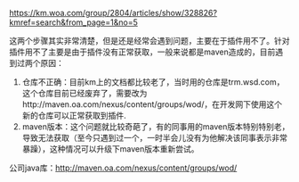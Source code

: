 https://km.woa.com/group/2804/articles/show/328826?kmref=search&from_page=1&no=5

这两个步骤其实非常清楚，但是还是经常会遇到问题，主要在于插件用不了。针对插件用不了主要是由于插件没有正常获取，一般来说都是maven造成的，目前遇到过两个原因：

1. 仓库不正确：目前km上的文档都比较老了，当时用的仓库是trm.wsd.com，这个仓库目前已经废弃了，需要改为http://maven.oa.com/nexus/content/groups/wod/，在开发网下使用这个新的仓库可以正常获取到插件.
2. maven版本：这个问题就比较奇葩了，有的同事用的maven版本特别特别老，导致无法获取（至今只遇到过一个，一时半会儿没有为他解决该同事表示非常暴躁），这种情况可以升级下maven版本重新尝试。

公司java库：http://maven.oa.com/nexus/content/groups/wod/